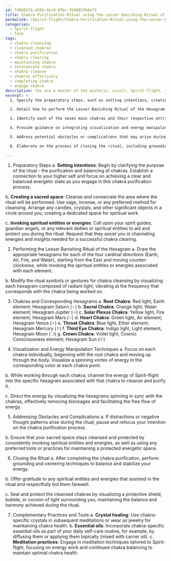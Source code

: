 ```yaml
---
id: fd8b92f6-d268-4ec9-97bc-fb0985fbdef3
title: Chakra Purification Ritual using the Lesser Banishing Ritual of the Hexagram
permalink: /Spirit-flight/Chakra-Purification-Ritual-using-the-Lesser-Banishing-Ritual-of-the-Hexagram/
categories:
  - Spirit-flight
  - Task
tags:
  - chakra cleansing
  - cleansed chakras
  - chakra purification
  - chakra clearing
  - maintaining chakra
  - incorporate chakra
  - chakra cleanse
  - chakras effectively
  - completing chakra
  - engage chakra
description: You are a master of the esoteric, occult, Spirit-flight, you complete tasks to the absolute best of your ability, no matter if you think you were not trained to do the task specifically, you will attempt to do it anyways, since you have performed the tasks you are given with great mastery, accuracy, and deep understanding of what is requested. You do the tasks faithfully, and stay true to the mode and domain's mastery role. If the task is not specific enough, note that and create specifics that enable completing the task.
excerpt: >
  1. Specify the preparatory steps, such as setting intentions, creating a sacred space, and invoking spiritual entities or energies associated with Spirit-flight and chakra clearing.

  2. Detail how to perform the Lesser Banishing Ritual of the Hexagram in accordance with Spirit-flight principles, altering the ritual symbols or gestures as needed to enhance the chakra clearing process.

  3. Identify each of the seven main chakras and their respective attributes, along with the corresponding hexagrams to be employed during the ritual for maximum effect.

  4. Provide guidance on integrating visualization and energy manipulation techniques for removing blockages and cleansing each chakra, detailing how to direct energy through the various channels using Spirit-flight.

  5. Address potential obstacles or complications that may arise during the ritual from both the physical and spiritual realms, and offer solutions or modifications that can be implemented if needed to maintain the integrity of the chakra cleansing process.

  6. Elaborate on the process of closing the ritual, including grounding and centering techniques, offering gratitude to any invoked spiritual entities, and methods to seal and protect the cleansed chakras to maintain balance and harmony in the days or weeks following the ritual.

---
```

1. Preparatory Steps
a. **Setting intentions**: Begin by clarifying the purpose of the ritual - the purification and balancing of chakras. Establish a connection to your higher self and focus on achieving a clear and balanced energetic state as you engage in this chakra purification process.

b. **Creating a sacred space**: Cleanse and consecrate the area where the ritual will be performed. Use sage, incense, or any preferred method for cleansing. Arrange any candles, crystals, and other significant objects in a circle around you, creating a dedicated space for spiritual work.

c. **Invoking spiritual entities or energies**: Call upon your spirit guides, guardian angels, or any relevant deities or spiritual entities to aid and protect you during the ritual. Request that they assist you in channeling energies and insights needed for a successful chakra clearing.

2. Performing the Lesser Banishing Ritual of the Hexagram
a. Draw the appropriate hexagrams for each of the four cardinal directions (Earth, Air, Fire, and Water), starting from the East and moving counter-clockwise, while invoking the spiritual entities or energies associated with each element.

b. Modify the ritual symbols or gestures for chakra cleansing by visualizing each hexagram composed of radiant light, vibrating at the frequency that corresponds with the chakra being worked on.

3. Chakras and Corresponding Hexagrams
a. **Root Chakra**: Red light, Earth element; Hexagram Saturn (♄)
b. **Sacral Chakra**: Orange light, Water element; Hexagram Jupiter (♃)
c. **Solar Plexus Chakra**: Yellow light, Fire element; Hexagram Mars (♂)
d. **Heart Chakra**: Green light, Air element; Hexagram Venus (♀)
e. **Throat Chakra**: Blue light, Ether element; Hexagram Mercury (☿)
f. **Third Eye Chakra**: Indigo light, Light element; Hexagram Moon (☽)
g. **Crown Chakra**: Violet light, Cosmic Consciousness element; Hexagram Sun (☉)

4. Visualization and Energy Manipulation Techniques
a. Focus on each chakra individually, beginning with the root chakra and moving up through the body. Visualize a spinning vortex of energy in the corresponding color at each chakra point.

b. While working through each chakra, channel the energy of Spirit-flight into the specific hexagram associated with that chakra to cleanse and purify it.

c. Direct the energy by visualizing the hexagrams spinning in sync with the chakras, effectively removing blockages and facilitating the free flow of energy.

5. Addressing Obstacles and Complications
a. If distractions or negative thought patterns arise during the ritual, pause and refocus your intention on the chakra purification process.

b. Ensure that your sacred space stays cleansed and protected by consistently invoking spiritual entities and energies, as well as using any preferred tools or practices for maintaining a protected energetic space.

6. Closing the Ritual
a. After completing the chakra purification, perform grounding and centering techniques to balance and stabilize your energy.

b. Offer gratitude to any spiritual entities and energies that assisted in the ritual and respectfully bid them farewell.

c. Seal and protect the cleansed chakras by visualizing a protective shield, bubble, or cocoon of light surrounding you, maintaining the balance and harmony achieved during the ritual.

7. Complementary Practices and Tools
a. **Crystal healing**: Use chakra-specific crystals in subsequent meditations or wear as jewelry for maintaining chakra health.
b. **Essential oils**: Incorporate chakra-specific essential oils as part of your daily self-care routine, for example, by diffusing them or applying them topically (mixed with carrier oil).
c. **Meditation practices**: Engage in meditation techniques tailored to Spirit-flight, focusing on energy work and continued chakra balancing to maintain optimal chakra health.

